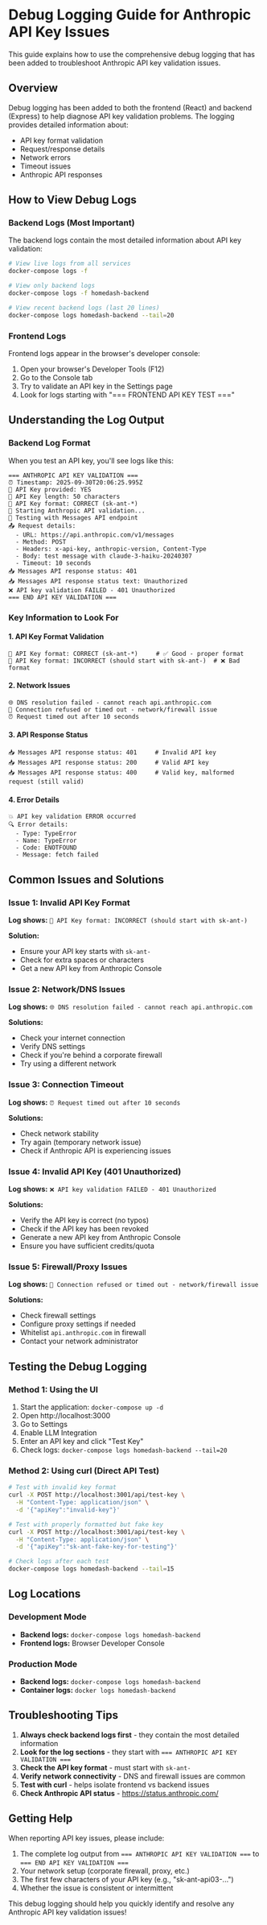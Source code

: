 # Debug Logging Guide for Anthropic API Key Issues

This guide explains how to use the comprehensive debug logging that has been added to troubleshoot Anthropic API key validation issues.

## Overview

Debug logging has been added to both the frontend (React) and backend (Express) to help diagnose API key validation problems. The logging provides detailed information about:

- API key format validation
- Request/response details
- Network errors
- Timeout issues
- Anthropic API responses

## How to View Debug Logs

### Backend Logs (Most Important)

The backend logs contain the most detailed information about API key validation:

```bash
# View live logs from all services
docker-compose logs -f

# View only backend logs
docker-compose logs -f homedash-backend

# View recent backend logs (last 20 lines)
docker-compose logs homedash-backend --tail=20
```

### Frontend Logs

Frontend logs appear in the browser's developer console:

1. Open your browser's Developer Tools (F12)
2. Go to the Console tab
3. Try to validate an API key in the Settings page
4. Look for logs starting with "=== FRONTEND API KEY TEST ==="

## Understanding the Log Output

### Backend Log Format

When you test an API key, you'll see logs like this:

```
=== ANTHROPIC API KEY VALIDATION ===
⏰ Timestamp: 2025-09-30T20:06:25.995Z
🔑 API Key provided: YES
🔑 API Key length: 50 characters
🔑 API Key format: CORRECT (sk-ant-*)
🚀 Starting Anthropic API validation...
📡 Testing with Messages API endpoint
📤 Request details:
  - URL: https://api.anthropic.com/v1/messages
  - Method: POST
  - Headers: x-api-key, anthropic-version, Content-Type
  - Body: test message with claude-3-haiku-20240307
  - Timeout: 10 seconds
📥 Messages API response status: 401
📥 Messages API response status text: Unauthorized
❌ API key validation FAILED - 401 Unauthorized
=== END API KEY VALIDATION ===
```

### Key Information to Look For

#### 1. API Key Format Validation
```
🔑 API Key format: CORRECT (sk-ant-*)     # ✅ Good - proper format
🔑 API Key format: INCORRECT (should start with sk-ant-)  # ❌ Bad format
```

#### 2. Network Issues
```
🌐 DNS resolution failed - cannot reach api.anthropic.com
🔌 Connection refused or timed out - network/firewall issue
⏰ Request timed out after 10 seconds
```

#### 3. API Response Status
```
📥 Messages API response status: 401     # Invalid API key
📥 Messages API response status: 200     # Valid API key
📥 Messages API response status: 400     # Valid key, malformed request (still valid)
```

#### 4. Error Details
```
💥 API key validation ERROR occurred
🔍 Error details:
  - Type: TypeError
  - Name: TypeError
  - Code: ENOTFOUND
  - Message: fetch failed
```

## Common Issues and Solutions

### Issue 1: Invalid API Key Format
**Log shows:** `🔑 API Key format: INCORRECT (should start with sk-ant-)`

**Solution:** 
- Ensure your API key starts with `sk-ant-`
- Check for extra spaces or characters
- Get a new API key from Anthropic Console

### Issue 2: Network/DNS Issues
**Log shows:** `🌐 DNS resolution failed - cannot reach api.anthropic.com`

**Solutions:**
- Check your internet connection
- Verify DNS settings
- Check if you're behind a corporate firewall
- Try using a different network

### Issue 3: Connection Timeout
**Log shows:** `⏰ Request timed out after 10 seconds`

**Solutions:**
- Check network stability
- Try again (temporary network issue)
- Check if Anthropic API is experiencing issues

### Issue 4: Invalid API Key (401 Unauthorized)
**Log shows:** `❌ API key validation FAILED - 401 Unauthorized`

**Solutions:**
- Verify the API key is correct (no typos)
- Check if the API key has been revoked
- Generate a new API key from Anthropic Console
- Ensure you have sufficient credits/quota

### Issue 5: Firewall/Proxy Issues
**Log shows:** `🔌 Connection refused or timed out - network/firewall issue`

**Solutions:**
- Check firewall settings
- Configure proxy settings if needed
- Whitelist `api.anthropic.com` in firewall
- Contact your network administrator

## Testing the Debug Logging

### Method 1: Using the UI
1. Start the application: `docker-compose up -d`
2. Open http://localhost:3000
3. Go to Settings
4. Enable LLM Integration
5. Enter an API key and click "Test Key"
6. Check logs: `docker-compose logs homedash-backend --tail=20`

### Method 2: Using curl (Direct API Test)
```bash
# Test with invalid key format
curl -X POST http://localhost:3001/api/test-key \
  -H "Content-Type: application/json" \
  -d '{"apiKey":"invalid-key"}'

# Test with properly formatted but fake key
curl -X POST http://localhost:3001/api/test-key \
  -H "Content-Type: application/json" \
  -d '{"apiKey":"sk-ant-fake-key-for-testing"}'

# Check logs after each test
docker-compose logs homedash-backend --tail=15
```

## Log Locations

### Development Mode
- **Backend logs:** `docker-compose logs homedash-backend`
- **Frontend logs:** Browser Developer Console

### Production Mode
- **Backend logs:** `docker-compose logs homedash-backend`
- **Container logs:** `docker logs homedash-backend`

## Troubleshooting Tips

1. **Always check backend logs first** - they contain the most detailed information
2. **Look for the log sections** - they start with `=== ANTHROPIC API KEY VALIDATION ===`
3. **Check the API key format** - must start with `sk-ant-`
4. **Verify network connectivity** - DNS and firewall issues are common
5. **Test with curl** - helps isolate frontend vs backend issues
6. **Check Anthropic API status** - https://status.anthropic.com/

## Getting Help

When reporting API key issues, please include:

1. The complete log output from `=== ANTHROPIC API KEY VALIDATION ===` to `=== END API KEY VALIDATION ===`
2. Your network setup (corporate firewall, proxy, etc.)
3. The first few characters of your API key (e.g., "sk-ant-api03-...")
4. Whether the issue is consistent or intermittent

This debug logging should help you quickly identify and resolve any Anthropic API key validation issues!
